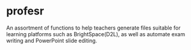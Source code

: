 # profesr
An assortment of functions to help teachers generate files suitable for learning platforms such as BrightSpace(D2L), 
as well as automate exam writing and PowerPoint slide editing.
